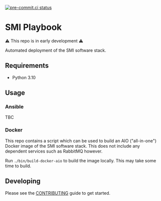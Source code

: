 [![pre-commit.ci status](https://results.pre-commit.ci/badge/github/SMI/playbook/main.svg)](https://results.pre-commit.ci/latest/github/SMI/playbook/main)

# SMI Playbook

⚠ This repo is in early development ⚠

Automated deployment of the SMI software stack.

## Requirements

-   Python 3.10

## Usage

### Ansible

TBC

### Docker

This repo contains a script which can be used to build an AIO ("all-in-one")
Docker image of the SMI software stack. This does not include any dependent
services such as RabbitMQ however.

Run `./bin/build-docker-aio` to build the image locally. This may take some time
to build.

## Developing

Please see the [CONTRIBUTING](CONTRIBUTING.md) guide to get started.
